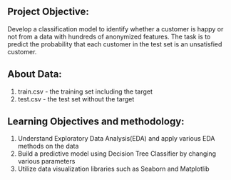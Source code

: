 ## Project Objective:
Develop a classification model to identify whether a customer is happy or not from a data with hundreds of anonymized features. The task is to predict the probability that each customer in the test set is an unsatisfied customer.

## About Data:
1. train.csv - the training set including the target
2. test.csv - the test set without the target

## Learning Objectives and methodology:
1. Understand Exploratory Data Analysis(EDA) and apply various EDA methods on the data
2. Build a predictive model using Decision Tree Classifier by changing various parameters
3. Utilize data visualization libraries such as Seaborn and Matplotlib

